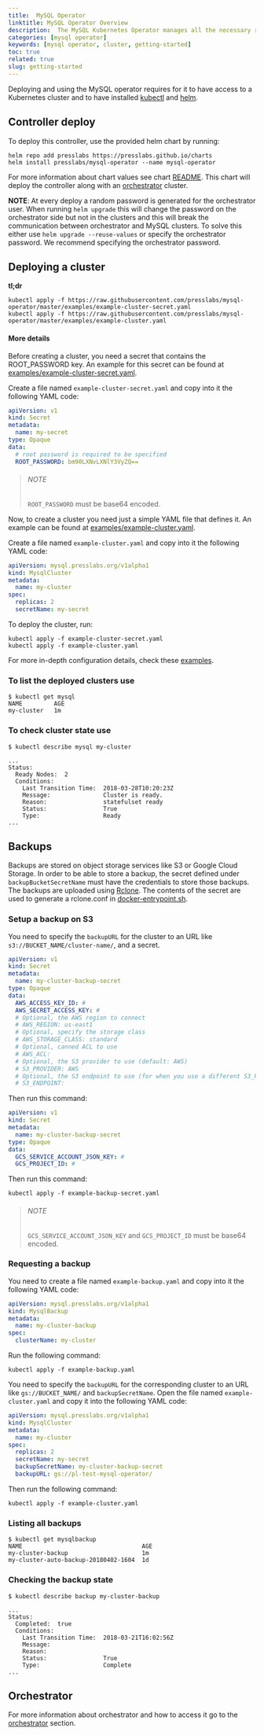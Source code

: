 ```yaml
---
title:  MySQL Operator
linktitle: MySQL Operator Overview
description:  The MySQL Kubernetes Operator manages all the necessary resources for deploying and managing a highly available MySQL cluster.
categories: [mysql operator]
keywords: [mysql operator, cluster, getting-started]
toc: true
related: true
slug: getting-started
---
```


Deploying and using the MySQL operator requires for it to have access to a Kubernetes cluster and to
have installed [kubectl](https://kubernetes.io/docs/tasks/tools/install-kubectl/) and
[helm](https://github.com/helm/helm#install).

## Controller deploy

To deploy this controller, use the provided helm chart by running:

```shell
helm repo add presslabs https://presslabs.github.io/charts
helm install presslabs/mysql-operator --name mysql-operator
```

For more information about chart values see chart
[README](https://github.com/presslabs/mysql-operator/blob/master/hack/charts/mysql-operator/README.md).
This chart will deploy the controller along with an
[orchestrator](https://github.com/github/orchestrator) cluster.

__NOTE__: At every deploy a random password is generated for the orchestrator user. When running
`helm upgrade` this will change the password on the orchestrator side but not in the clusters and
this will break the communication between orchestrator and MySQL clusters. To solve this either use
`helm upgrade --reuse-values` or specify the orchestrator password. We recommend specifying the
orchestrator password.

## Deploying a cluster

__tl;dr__

```shell
kubectl apply -f https://raw.githubusercontent.com/presslabs/mysql-operator/master/examples/example-cluster-secret.yaml
kubectl apply -f https://raw.githubusercontent.com/presslabs/mysql-operator/master/examples/example-cluster.yaml
```

#### More details

Before creating a cluster, you need a secret that contains the ROOT_PASSWORD key. An example for this secret can be found at
[examples/example-cluster-secret.yaml](https://github.com/presslabs/mysql-operator/blob/master/examples/example-cluster-secret.yaml).

Create a file named `example-cluster-secret.yaml` and copy into it the following YAML code:

```yaml
apiVersion: v1
kind: Secret
metadata:
  name: my-secret
type: Opaque
data:
  # root password is required to be specified
  ROOT_PASSWORD: bm90LXNvLXNlY3VyZQ==
```

> ###### NOTE
>
> `ROOT_PASSWORD` must be base64 encoded.

Now, to create a cluster you need just a simple YAML file that defines it. An example can be found
at [examples/example-cluster.yaml](https://github.com/presslabs/mysql-operator/blob/master/examples/example-cluster.yaml).

Create a file named `example-cluster.yaml` and copy into it the following YAML code:

```yaml
apiVersion: mysql.presslabs.org/v1alpha1
kind: MysqlCluster
metadata:
  name: my-cluster
spec:
  replicas: 2
  secretName: my-secret
```

To deploy the cluster, run:

```shell
kubectl apply -f example-cluster-secret.yaml
kubectl apply -f example-cluster.yaml
```

For more in-depth configuration details, check these [examples](https://github.com/presslabs/mysql-operator/tree/master/examples).

### To list the deployed clusters use

```shell
$ kubectl get mysql
NAME         AGE
my-cluster   1m
```

### To check cluster state use

```shell
$ kubectl describe mysql my-cluster
```

``` shell
...
Status:
  Ready Nodes:  2
  Conditions:
    Last Transition Time:  2018-03-28T10:20:23Z
    Message:               Cluster is ready.
    Reason:                statefulset ready
    Status:                True
    Type:                  Ready
...
```

## Backups

Backups are stored on object storage services like S3 or Google Cloud Storage. In order to be able to store a backup, the secret defined under `backupBucketSecretName` must have the credentials to store those backups. The backups are uploaded using [Rclone](https://rclone.org/). The contents of the secret are used to generate a rclone.conf in [docker-entrypoint.sh](https://github.com/presslabs/mysql-operator/blob/master/hack/docker/sidecar-entrypoint.sh).

### Setup a backup on S3

You need to specify the `backupURL` for the cluster to an URL like `s3://BUCKET_NAME/cluster-name/`, and a secret.

``` yaml
apiVersion: v1
kind: Secret
metadata:
  name: my-cluster-backup-secret
type: Opaque
data:
  AWS_ACCESS_KEY_ID: #
  AWS_SECRET_ACCESS_KEY: #
  # Optional, the AWS region to connect
  # AWS_REGION: us-east1
  # Optional, specify the storage class
  # AWS_STORAGE_CLASS: standard
  # Optional, canned ACL to use
  # AWS_ACL:
  # Optional, the S3 provider to use (default: AWS)
  # S3_PROVIDER: AWS
  # Optional, the S3 endpoint to use (for when you use a different S3_PROVIDER)
  # S3_ENDPOINT:
```

Then run this command:

``` yaml
apiVersion: v1
kind: Secret
metadata:
  name: my-cluster-backup-secret
type: Opaque
data:
  GCS_SERVICE_ACCOUNT_JSON_KEY: #
  GCS_PROJECT_ID: #
```

Then run this command:

``` shell
kubectl apply -f example-backup-secret.yaml
```

> ###### NOTE
>
> `GCS_SERVICE_ACCOUNT_JSON_KEY` and `GCS_PROJECT_ID` must be base64 encoded.

### Requesting a backup

You need to create a file named `example-backup.yaml` and copy into it the following YAML code:

``` yaml
apiVersion: mysql.presslabs.org/v1alpha1
kind: MysqlBackup
metadata:
  name: my-cluster-backup
spec:
  clusterName: my-cluster
```

Run the following command:

``` shell
kubectl apply -f example-backup.yaml
```

You need to specify the `backupURL` for the corresponding cluster to an URL like
`gs://BUCKET_NAME/` and `backupSecretName`. Open the file named `example-cluster.yaml` and copy it into
 the following YAML code:

``` yaml
apiVersion: mysql.presslabs.org/v1alpha1
kind: MysqlCluster
metadata:
  name: my-cluster
spec:
  replicas: 2
  secretName: my-secret
  backupSecretName: my-cluster-backup-secret
  backupURL: gs://pl-test-mysql-operator/
```

Then run the following command:

``` shell
kubectl apply -f example-cluster.yaml
```

### Listing all backups

``` shell
$ kubectl get mysqlbackup
NAME                                  AGE
my-cluster-backup                     1m
my-cluster-auto-backup-20180402-1604  1d
```

### Checking the backup state

``` shell
$ kubectl describe backup my-cluster-backup
```

``` shell
...
Status:
  Completed:  true
  Conditions:
    Last Transition Time:  2018-03-21T16:02:56Z
    Message:               
    Reason:                
    Status:                True
    Type:                  Complete
...
```

## Orchestrator

For more information about orchestrator and how to access it go to the [orchestrator](./orchestrator.md) section.
